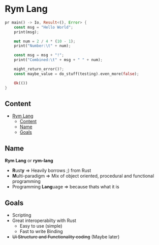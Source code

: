 # Rym Lang

```rust
pr main() -> Io, Result<(), Error> {
	const msg = "Hello World";
	print(msg);

	mut num = 2 / 4 * (10 - 1);
	print("Number:\t" + num);

	const msg = msg + "!";
	print("Combined:\t" + msg + " " + num);

	might_return_error()?;
	const maybe_value = do_stuff(testing).even_more(false);

	Ok(())
}
```

## Content

- [Rym Lang](#rym-lang)
	- [Content](#content)
	- [Name](#name)
	- [Goals](#goals)

## Name

**Rym Lang** or **rym-lang**

- **R**ust**y** ⇒ Heavily borrows ;) from Rust
- **M**ulti-paradigm ⇒ Mix of object oriented, procedural and functional programming
- Programming **Lang**uage ⇒ because thats what it is

## Goals

- Scripting
- Great interoperabilty with Rust
  - Easy to use (simple)
  - Fast to write Binding
- ~~Ui Structure and Functionality coding~~ (Maybe later)
